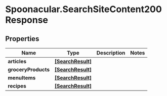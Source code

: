 # Spoonacular.SearchSiteContent200Response

## Properties

Name | Type | Description | Notes
------------ | ------------- | ------------- | -------------
**articles** | [**[SearchResult]**](SearchResult.md) |  | 
**groceryProducts** | [**[SearchResult]**](SearchResult.md) |  | 
**menuItems** | [**[SearchResult]**](SearchResult.md) |  | 
**recipes** | [**[SearchResult]**](SearchResult.md) |  | 


